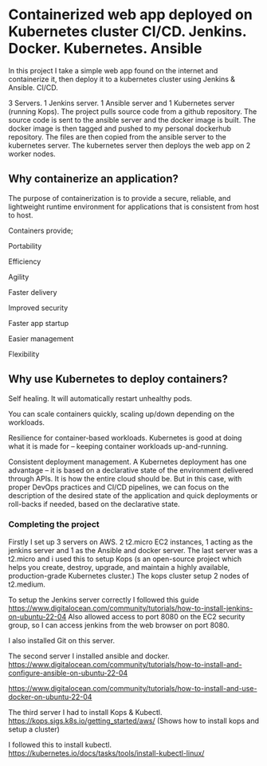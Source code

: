 # Containerized web app deployed on Kubernetes cluster CI/CD. Jenkins. Docker. Kubernetes. Ansible

In this project I take a simple web app found on the internet and containerize it, then deploy it to a kubernetes cluster using Jenkins & Ansible. CI/CD.

3 Servers. 1 Jenkins server. 1 Ansible server and 1 Kubernetes server (running Kops). The project pulls source code from a github repository. The source code is sent to the ansible server and the docker image is built. The docker image is then tagged and pushed to my personal dockerhub repository. The files are then copied from the ansible server to the kubernetes server. The kubernetes server then deploys the web app on 2 worker nodes.

## Why containerize an application?

The purpose of containerization is to provide a secure, reliable, and lightweight runtime environment for applications that is consistent from host to host. 

Containers provide;

Portability

Efficiency

Agility

Faster delivery

Improved security

Faster app startup

Easier management

Flexibility

## Why use Kubernetes to deploy containers? 

Self healing. It will automatically restart unhealthy pods.

You can scale containers quickly, scaling up/down depending on the workloads.

Resilience for container-based workloads. Kubernetes is good at doing what it is made for – keeping container workloads up-and-running.

Consistent deployment management. A Kubernetes deployment has one advantage – it is based on a declarative state of the environment delivered through APIs. It is how the entire cloud should be. But in this case, with proper DevOps practices and CI/CD pipelines, we can focus on the description of the desired state of the application and quick deployments or roll-backs if needed, based on the declarative state.

### Completing the project

Firstly I set up 3 servers on AWS. 2 t2.micro EC2 instances, 1 acting as the jenkins server and 1 as the Ansible and docker server. The last server was a t2.micro and i used this to setup Kops (s an open-source project which helps you create, destroy, upgrade, and maintain a highly available, production-grade Kubernetes cluster.) The kops cluster setup 2 nodes of t2.medium.

To setup the Jenkins server correctly I followed this guide https://www.digitalocean.com/community/tutorials/how-to-install-jenkins-on-ubuntu-22-04
Also allowed access to port 8080 on the EC2 security group, so I can access jenkins from the web browser on port 8080. 

I also installed Git on this server.

The second server I installed ansible and docker. https://www.digitalocean.com/community/tutorials/how-to-install-and-configure-ansible-on-ubuntu-22-04 

https://www.digitalocean.com/community/tutorials/how-to-install-and-use-docker-on-ubuntu-22-04

The third server I had to install Kops & Kubectl. https://kops.sigs.k8s.io/getting_started/aws/ (Shows how to install kops and setup a cluster)

I followed this to install kubectl. https://kubernetes.io/docs/tasks/tools/install-kubectl-linux/

